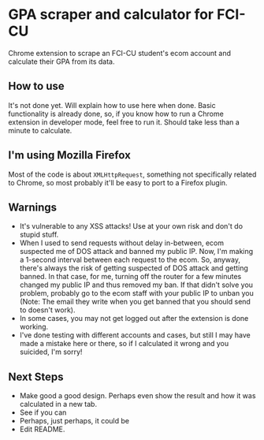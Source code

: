 # GPA scraper and calculator for FCI-CU
Chrome extension to scrape an FCI-CU student's ecom account and calculate their GPA from its data.

## How to use
It's not done yet. Will explain how to use here when done.
Basic functionality is already done, so, if you know how to run a Chrome extension in developer mode, feel free to run it. Should take less than a minute to calculate.

## I'm using Mozilla Firefox
Most of the code is about `XMLHttpRequest`, something not specifically related to Chrome, so most probably it'll be easy to port to a Firefox plugin.

## Warnings
- It's vulnerable to any XSS attacks! Use at your own risk and don't do stupid stuff.
- When I used to send requests without delay in-between, ecom suspected me of DOS attack and banned my public IP. Now, I'm making a 1-second interval between each request to the ecom. So, anyway, there's always the risk of getting suspected of DOS attack and getting banned. In that case, for me, turning off the router for a few minutes changed my public IP and thus removed my ban. If that didn't solve you problem, probably go to the ecom staff with your public IP to unban you (Note: The email they write when you get banned that you should send to doesn't work).
- In some cases, you may not get logged out after the extension is done working.
- I've done testing with different accounts and cases, but still I may have made a mistake here or there, so if I calculated it wrong and you suicided, I'm sorry!

## Next Steps
- Make good a good design. Perhaps even show the result and how it was calculated in a new tab.
- See if you can
- Perhaps, just perhaps, it could be
- Edit README.
